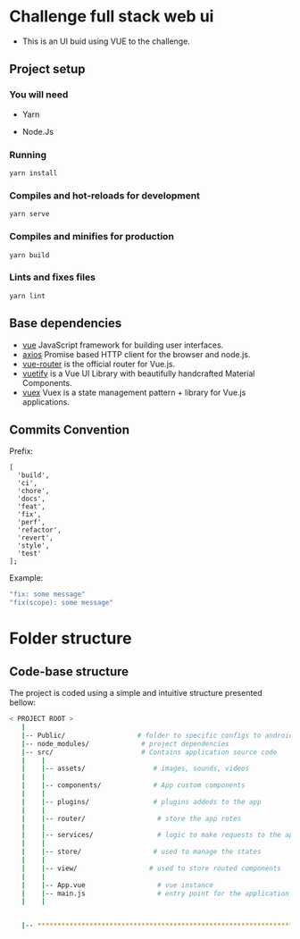 # Challenge full stack web ui

- This is an UI buid using VUE to the challenge.

## Project setup

### You will need

- Yarn

- Node.Js

### Running

```
yarn install
```

### Compiles and hot-reloads for development

```
yarn serve
```

### Compiles and minifies for production

```
yarn build
```

### Lints and fixes files

```
yarn lint
```

## Base dependencies

- [vue](https://vuejs.org/) JavaScript framework for building user interfaces.
- [axios](https://axios-http.com/) Promise based HTTP client for the browser and node.js.
- [vue-router](https://router.vuejs.org/) is the official router for Vue.js.
- [vuetify](https://vuetifyjs.com/) is a Vue UI Library with beautifully handcrafted Material Components.
- [vuex](https://vuex.vuejs.org/) Vuex is a state management pattern + library for Vue.js applications.

## Commits Convention

Prefix:

```
[
  'build',
  'ci',
  'chore',
  'docs',
  'feat',
  'fix',
  'perf',
  'refactor',
  'revert',
  'style',
  'test'
];
```

Example:

```sh
"fix: some message"
"fix(scope): some message"
```

# Folder structure

## Code-base structure

The project is coded using a simple and intuitive structure presented bellow:

```bash
< PROJECT ROOT >
   |
   |-- Public/                  # folder to specific configs to android devices. this one has the configs to signature releases in it.
   |-- node_modules/             # project dependencies
   |-- src/                      # Contains application source code
   |    |
   |    |-- assets/                 # images, sounds, videos
   |    |
   |    |-- components/             # App custom components
   |    |
   |    |-- plugins/                # plugins addeds to the app
   |    |
   |    |-- router/                  # store the app rotes
   |    |
   |    |-- services/                # logic to make requests to the api
   |    |
   |    |-- store/                  # used to manage the states
   |    |
   |    |-- view/                  # used to store routed components
   |    |
   |    |-- App.vue                  # vue instance
   |    |-- main.js                  # entry point for the application
   |    |


   |-- ************************************************************************
```
